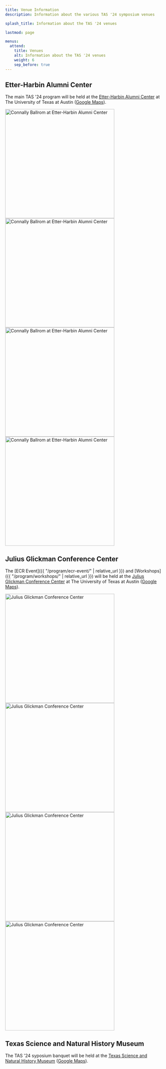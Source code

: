 ```yaml
---
title: Venue Information
description: Information about the various TAS '24 symposium venues

splash_title: Information about the TAS '24 venues

lastmod: page

menus:
  attend:
    title: Venues
    alt: Information about the TAS '24 venues
    weight: 6
    sep_before: true
---
```


## Etter-Harbin Alumni Center

The main TAS '24 program will be held at the <a href="https://www.etterharbinalumnicenter.com/">Etter-Harbin Alumni Center</a> at The University of Texas at Austin (<a href="https://maps.app.goo.gl/u9t9NXbt6fMkBym96" title="Etter-Harbin Alumni Center on Google maps">Google Maps</a>).

<div class="d-flex flex-row flex-wrap mx-auto justify-content-center mb-2">
  <div class="p-2 m-1"><img src="{{ "/assets/img/venues/Connally Ballroom1.jpg" | relative_url }}" alt="Connally Ballrom at Etter-Harbin Alumni Center" style="width: 350px"></div>
  <div class="p-2 m-1"><img src="{{ "/assets/img/venues/Connally Ballroom2.jpg" | relative_url }}" alt="Connally Ballrom at Etter-Harbin Alumni Center" style="width: 350px"></div>
  <div class="p-2 m-1"><img src="{{ "/assets/img/venues/Connally Ballroom3.jpg" | relative_url }}" alt="Connally Ballrom at Etter-Harbin Alumni Center" style="width: 350px"></div>
  <div class="p-2 m-1"><img src="{{ "/assets/img/venues/Connally Ballroom5.jpg" | relative_url }}" alt="Connally Ballrom at Etter-Harbin Alumni Center" style="width: 350px"></div>
</div>

## Julius Glickman Conference Center

The [ECR Event]({{ "/program/ecr-event/" | relative_url }}) and [Workshops]({{ "/program/workshops/" | relative_url }}) will be held at the <a href="https://www.liberalarts.utexas.edu/building-services/julius-glickman-conference-center.html">Julius Glickman Conference Center</a> at  The University of Texas at Austin (<a href="https://maps.app.goo.gl/soBe9PDd9oxP72z1A" title="Julius Glickman Conference Center on Google Maps">Google Maps</a>).

<div class="d-flex flex-row flex-wrap mx-auto justify-content-center mb-2 ">
  <div class="p-2 m-1"><img src="{{ "/assets/img/workshops/thumbnail_IMG_2521.jpg" | relative_url }}" alt="Julius Glickman Conference Center" style="width: 350px"></div>
  <div class="p-2 m-1"><img src="{{ "/assets/img/workshops/thumbnail_IMG_2522.jpg" | relative_url }}" alt="Julius Glickman Conference Center" style="width: 350px"></div>
  <div class="p-2 m-1"><img src="{{ "/assets/img/workshops/thumbnail_IMG_2523.jpg" | relative_url }}" alt="Julius Glickman Conference Center" style="width: 350px"></div>
  <div class="p-2 m-1"><img src="{{ "/assets/img/workshops/thumbnail_IMG_2525.jpg" | relative_url }}" alt="Julius Glickman Conference Center" style="width: 350px"></div>
</div>

## Texas Science and Natural History Museum

The TAS '24 syposium banquet will be held at the <a href="https://sciencemuseum.utexas.edu/">Texas Science and Natural History Museum</a> (<a href="https://maps.app.goo.gl/mEUxgfSJR5aiVgxWA" title="Texas Science and Natural History Museum on Google Maps">Google Maps</a>).